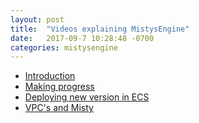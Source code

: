 ```yaml
---
layout: post
title:  "Videos explaining MistysEngine"
date:   2017-09-7 10:28:48 -0700
categories: mistysengine
---
```


<ul>
  <li><a href="https://www.youtube.com/watch?v=a_x9FeSNXZA&t=18s">Introduction</a></li>
  <li><a href="https://www.youtube.com/watch?v=q_zI79GZGBk&t=20s">Making progress</a></li>
  <li><a href="https://www.youtube.com/watch?v=PNWXJtaglYw&t=37s">Deploying new version in ECS</a></li>
  <li><a href="https://www.youtube.com/watch?v=RlwXog_R5RA">VPC's and Misty</a></li>
</ul>
